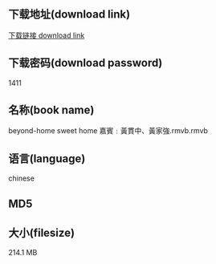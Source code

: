 ## 下载地址(download link)
[下载链接 download link](https://tutu365.netlify.app/?s=beyond-home+sweet+home+%E5%98%89%E8%B3%93%EF%B9%95%E9%BB%83%E8%B2%AB%E4%B8%AD%E3%80%81%E9%BB%83%E5%AE%B6%E5%BC%B7.rmvb)

## 下载密码(download password)
1411

## 名称(book name)
beyond-home sweet home 嘉賓﹕黃貫中、黃家強.rmvb.rmvb

## 语言(language)
chinese

## MD5


## 大小(filesize)
214.1 MB
